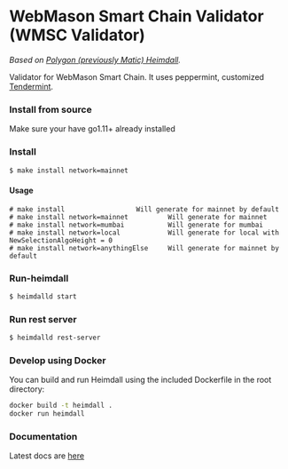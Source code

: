 # WebMason Smart Chain Validator (WMSC Validator)
_Based on [Polygon (previously Matic) Heimdall](https://github.com/maticnetwork/heimdall)._

Validator for WebMason Smart Chain. It uses peppermint, customized [Tendermint](https://github.com/tendermint/tendermint).

### Install from source 

Make sure your have go1.11+ already installed

### Install 
```bash 
$ make install network=mainnet
```
#### Usage 
```
# make install					Will generate for mainnet by default
# make install network=mainnet			Will generate for mainnet
# make install network=mumbai			Will generate for mumbai
# make install network=local			Will generate for local with NewSelectionAlgoHeight = 0
# make install network=anythingElse		Will generate for mainnet by default
```
### Run-heimdall 
```bash 
$ heimdalld start
```

### Run rest server

```bash 
$ heimdalld rest-server 
```

### Develop using Docker

You can build and run Heimdall using the included Dockerfile in the root directory:

```bash
docker build -t heimdall .
docker run heimdall
```

### Documentation 

Latest docs are [here](https://docs.matic.network/) 
